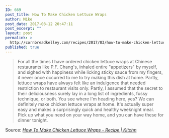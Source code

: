 ```yaml
---
ID: 669
post_title: How To Make Chicken Lettuce Wraps
author: Mike
post_date: 2017-03-12 20:47:11
post_excerpt: ""
layout: post
permalink: >
  http://cornbreadkelley.com/recipes/2017/03/how-to-make-chicken-lettuce-wraps/
published: true
---
```

<blockquote>For all the times I have ordered chicken lettuce wraps at Chinese restaurants like P.F. Chang's, inhaled entire "appetizers" by myself, and sighed with happiness while licking sticky sauce from my fingers, it never once occurred to me to try making this dish at home. Partly, lettuce wraps have always felt like an indulgence that needed restriction to restaurant visits only. Partly, I assumed that the secret to their deliciousness surely lay in a long list of ingredients, fussy technique, or both. You see where I'm heading here, yes? We can definitely make chicken lettuce wraps at home. It's actually super easy and makes a surprisingly quick and healthy weeknight meal. Pick up what you need on your way home, and you can have these for dinner tonight.</blockquote>
Source: <em><a href="http://www.thekitchn.com/how-to-make-chicken-lettuce-wraps-cooking-lessons-from-the-kitchn-220124">How To Make Chicken Lettuce Wraps - Recipe | Kitchn</a></em>